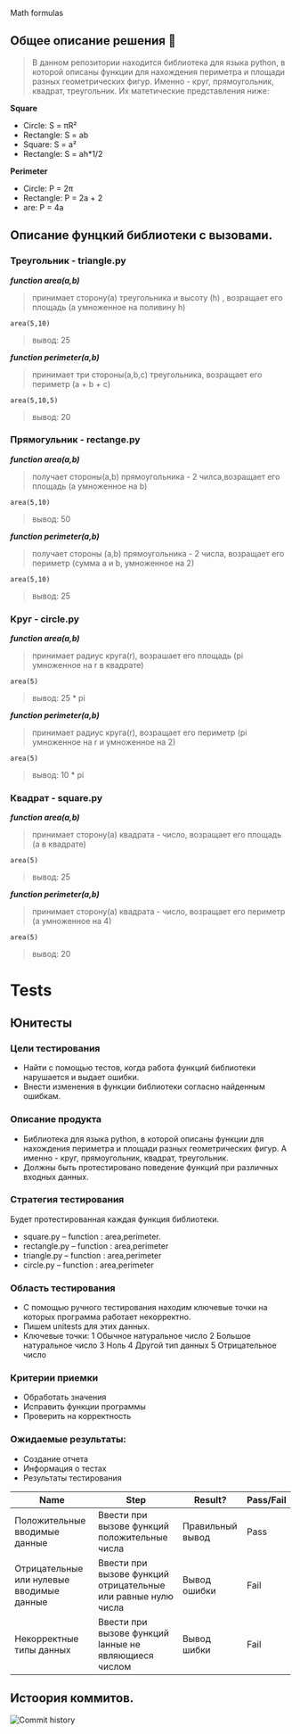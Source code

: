 Math formulas 
## Общее описание решения 🦇
> В данном репозитории находится библиотека для языка python, в которой описаны функции для нахождения периметра и площади разных геометрических фигур.
> Именно - круг, прямоугольник, квадрат, треугольник.
> Их матетические представления ниже:
> 
**Square**                                      
 -   Circle: S = πR²
 -   Rectangle: S = ab
 -   Square: S = a²
 -   Rectangle: S = ah*1/2
    
**Perimeter**
 -    Circle: P = 2π
 -    Rectangle: P = 2a + 2
 -    are: P = 4a
## Описание фунцкий библиотеки с вызовами.
### Треугольник - triangle.py
***function area(a,b)***
> принимает сторону(a) треугольника и высоту (h) , возращает его площадь (a умноженное на поливину h)

`area(5,10)`

> вывод: 25

***function perimeter(a,b)***
> принимает три стороны(a,b,c) треугольника, возращает его периметр (a + b + c)

`area(5,10,5)`

> вывод: 20
### Прямогульник - rectange.py
***function area(a,b)***
> получает стороны(a,b) прямоугольника - 2 чилса,возращает его площадь (a умноженное на b)

`area(5,10)`

> вывод: 50

***function perimeter(a,b)***
> получает стороны (a,b) прямоугольника - 2 числа, возращает его периметр (сумма a и b, умноженное на 2)

`area(5,10)`

> вывод: 25

### Круг - circle.py
***function area(a,b)***
> принимает радиус круга(r), возрашает его площадь (pi умноженное на r в квадрате)

`area(5)`

> вывод: 25 * pi

***function perimeter(a,b)***
> принимает радиус круга(r), возращает его периметр (pi умноженное на r и умноженное на 2)

`area(5)`

> вывод: 10 * pi

### Квадрат - square.py
***function area(a,b)***
> принимает сторону(a) квадрата - число, возращает его площадь (a в квадрате) 

`area(5)`

> вывод: 25

***function perimeter(a,b)***
> принимает сторону(a) квадрата - число, возращает его периметр (a умноженное на 4)

`area(5)`

> вывод: 20

# Tests
## Юнитесты
### **Цели тестирования**
- Найти с помощью тестов, когда работа функций библиотеки
нарушается и выдает ошибки.
- Внести изменения в функции библиотеки согласно найденным
ошибкам.
### **Описание продукта**
- Библиотека для языка python, в которой описаны функции для
нахождения периметра и площади разных геометрических
фигур. А именно - круг, прямоугольник, квадрат, треугольник.
- Должны быть протестировано поведение функций при различных
входных данных.
### **Стратегия тестирования**
Будет протестированная каждая функция библиотеки.
- square.py – function : area,perimeter.
- rectangle.py – function : area,perimeter
- triangle.py – function : area,perimeter
- circle.py – function : area,perimeter
### **Область тестирования**
- С помощью ручного тестирования находим ключевые точки на
которых программа работает некорректно.
- Пишем unitests для этих данных.
- Ключевые точки:
1 Обычное натуральное число
2 Большое натуральное число
3 Ноль
4 Другой тип данных
5 Отрицательное число
### **Критерии приемки**
- Обработать значения
- Исправить функции программы
- Проверить на корректность
### **Ожидаемые результаты:**
- Создание отчета
- Информация о тестах
- Результаты тестирования

|Name | Step | Result? | Pass/Fail |
|------------|-------|--------------|-------------|
| Положительные вводимые данные | Ввести при вызове функций положительные числа | Правильный вывод | Pass |
| Отрицательные или нулевые вводимые данные | Ввести при вызове функций отрицательные или равные нулю числа | Вывод ошибки | Fail |
| Некорректные типы данных |  Ввести при вызове функций lанные не являющиеся числом | Вывод шибки | Fail |

## Истоория коммитов.
![Commit history](https://github.com/tomyork2005/geometric_lib/assets/112119251/06777931-6132-4852-bd06-48a4ac04fe1e)
